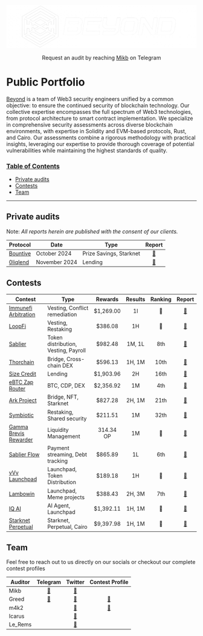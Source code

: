 ![beyond](img/beyond.png)

<p align="center">
  Request an audit by reaching <a href="https://t.me/xMikb"> Mikb</a> on Telegram
</p>

<h1 class="center" style=""> Public Portfolio </h1>

[Beyond](https://beyondaudit.xyz/) is a team of Web3 security engineers unified by a common objective: to ensure the continued security of blockchain technology. Our collective expertise encompasses the full spectrum of Web3 technologies, from protocol architecture to smart contract implementation. We specialize in comprehensive security assessments across diverse blockchain environments, with expertise in Solidity and EVM-based protocols, Rust, and Cairo. Our assessments combine a rigorous methodology with practical insights, leveraging our expertise to provide thorough coverage of potential vulnerabilities while maintaining the highest standards of quality.

<h3><ins>Table of Contents</ins></h3>

- [Private audits](#private-audits)
- [Contests](#contests)
- [Team](#team)

<hr>

## Private audits
Note: *All reports herein are published with the consent of our clients.*

| Protocol | Date | Type | Report  |
|----------|------|------|:-------:|
| [Bountive](https://www.bountive.fi/) |October 2024 | Prize Savings, Starknet | [📄](audits/Bountive_security_review_v2_3.pdf) |
| [0liqlend](https://www.0liqlend.com/) |November 2024 | Lending | [📄](audits/0liqlend_Security_Review_v2.pdf) |

## Contests

|Contest|    Type   |   Rewards   | Results | Ranking | Report |
--------|-----------|:-----------:|:-------:|:-------:|:------:|
|[Immunefi Arbitration](https://immunefi.com/audit-competition/immunefiarbitration-boost/leaderboard/)| Vesting, Conflict remediation | $1,269.00 | 1I | 🥉 |[💾](contests/2024_03-Immunefi_Arbitration.md)|
|[LoopFi](https://code4rena.com/audits/2024-05-loopfi)| Vesting, Restaking | $386.08 | 1H | 🥉 |[💾](contests/2024_05-LoopFi.md)|
|[Sablier](https://codehawks.cyfrin.io/c/2024-05-Sablier/results?lt=contest&page=1&sc=reward&sj=reward&t=leaderboard)| Token distribution, Vesting, Payroll | $982.48 | 1M, 1L | 8th |[💾](contests/2024_05-Sablier.md)|
|[Thorchain](https://code4rena.com/audits/2024-06-thorchain)| Bridge, Cross-chain DEX | $596.13 | 1H, 1M |10th|[💾](contests/2024_06-Thorchain.md)|
|[Size Credit](https://code4rena.com/audits/2024-06-size)| Lending | $1,903.96 | 2H | 16th |[💾](contests/2024_06-Size_Credit.md)|
|[eBTC Zap Router](https://code4rena.com/audits/2024-06-ebtc-zap-router)| BTC, CDP, DEX | $2,356.92 | 1M | 4th |[💾](contests/2024_06-eBTC.md)|
|[Ark Project](https://codehawks.cyfrin.io/c/2024-07-ark-project/results?lt=contest&page=1&sc=reward&sj=reward&t=leaderboard)| Bridge, NFT, Starknet | $827.28 | 2H, 1M | 21th |[💾](contests/2024_07-Ark_Project.md)|
|[Symbiotic](https://cantina.xyz/competitions/8bab566e-a6d4-4c1b-9f28-71a94bfd1da2)| Restaking, Shared security | $211.51 | 1M | 32th |[💾](contests/2024_09-Symbiotic.md)|
|[Gamma Brevis Rewarder](https://audits.sherlock.xyz/contests/496)| Liquidity Management | 314.34 OP | 1M | 🥈 |[💾](contests/2024_10-Gamma_Brevis_Rewarder.md)|
|[Sablier Flow](https://codehawks.cyfrin.io/c/2024-10-sablier/results?lt=contest&page=1&sc=reward&sj=reward&t=leaderboard)| Payment streaming, Debt tracking | $865.89 | 1L | 6th |[💾](contests/2024_10-Sablier.md)|
|[vVv Launchpad](https://audits.sherlock.xyz/contests/647)| Launchpad, Token Distribution | $189.18 | 1H | 🥇 |[💾](contests/2024_11-vVv_Launchpad.md)|
|[Lambowin](https://code4rena.com/audits/2024-12-lambowin)| Launchpad, Meme projects | $388.43 | 2H, 3M | 7th |[💾](contests/2024_12-Lambowin.md)|
|[IQ AI](https://code4rena.com/audits/2025-01-iq-ai)| AI Agent, Launchpad | $1,392.11 | 1H, 1M | 🥉 |[💾](contests/2025_01-IQ_AI.md)|
|[Starknet Perpetual](https://code4rena.com/audits/2025-03-starknet-perpetual)| Starknet, Perpetual, Cairo | $9,397.98 | 1H, 1M | 🥉 |[💾]()|

## Team

Feel free to reach out to us directly on our socials or checkout our complete contest profiles

|Auditor |  Telegram  | Twitter |  Contest Profile  |
---------|:----------:|:-------:|:-----------------:|
|Mikb    | [📩](https://t.me/xMikb) | [📱](https://twitter.com/xmikb) |  |
|Greed   | [📩](https://t.me/zeroXgreed) | [📱](https://twitter.com/0xGreed_) | [👾](https://audits.sherlock.xyz/watson/Greed) |
|m4k2    |  | [📱](https://twitter.com/m4k2_0x) | [👾](https://audits.sherlock.xyz/watson/m4k2) |
|Icarus  |  | [📱](https://twitter.com/Icarus_xB) |  |
|Le_Rems |  | [📱](https://twitter.com/0xLe_Rems) |  |
